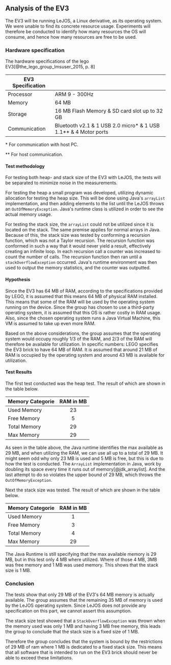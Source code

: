 
## Analysis of the EV3 
The EV3 will be running LeJOS, a Linux derivative, as its operating system. We were unable to find its concrete resource usage. Experiments will therefore be conducted to identify how many resources the OS will consume, and hence how many resources are free to be used.

### Hardware specification
The hardware specifications of the lego EV3[@the_lego_group_lmsuser_2015, p. 8]

| EV3 Specification        |             |
| ------------- |:-------------|
| Processor     | ARM 9 - 300Hz |
| Memory      | 64 MB |
| Storage | 16 MB Flash Memory & SD card slot up to 32 GB |
| Communication | Bluetooth v2.1 & 1 USB 2.0 micro\* & 1 USB 1.1** & 4 Motor ports |

\* For communication with host PC.

** For host communication.

#### Test methodology
For testing both heap- and stack size of the EV3 with LeJOS, the tests will be separated to minimize noise in the measurements.

For testing the heap a small program was developed, utilizing dynamic allocation for testing the heap size. This will be done using Java's `arrayList` implementation, and then adding elements to the list until the LeJOS throws an `OutOfMemoryException`. Java's runtime class is utilized in order to see the actual memory usage.

For testing the stack size, the `arrayList` could not be utilized since it is located on the stack. The same premise applies for normal arrays in Java. Because of this, the stack size was tested by conforming a recursion function, which was not a Taylor recursion. The recursion function was conformed in such a way that it would never yield a result, effectively creating an infinite loop. In each recursion call a counter was increased to count the number of calls. The recursion function then ran until a `stackOverflowException` occurred. Java's runtime environment was then used to output the memory statistics, and the counter was outputted.

#### Hypothesis
Since the EV3 has 64 MB of RAM, according to the specifications provided by LEGO, it is assumed that this means 64 MB of physical RAM installed. This means that some of the RAM will be used by the operating system running on the device. Since the group has chosen to use a third-party operating system, it is assumed that this OS is rather costly in RAM usage. Also, since the chosen operating system runs a Java Virtual Machine, this VM is assumed to take up even more RAM.

Based on the above considerations, the group assumes that the operating system would occupy roughly 1/3 of the RAM, and 2/3 of the RAM will therefore be available for utilization. In specific numbers: LEGO specifies the EV3 brick to have 64 MB of RAM. It is assumed that around 21 MB of RAM is occupied by the operating system and around 43 MB is available for utilization.

#### Test Results 
The first test conducted was the heap test. The result of which are shown in the table below.

| Memory Categorie | RAM in MB |
| ---------------- | :-------: |
| Used Memory      | 23        |
| Free Memory      | 5         |
| Total Memory     | 29        |
| Max Memory       | 29        |

As seen in the table above, the Java runtime identifies the max available as 29 MB, and when utilizing the RAM, we can use all up to a total of 29 MB. It might seem odd why only 23 MB is used and 5 MB is free, but this is due to how the test is conducted. The `ArrayList` implementation in Java, work by doubling its space every time it runs out of memory[@jdk_arraylist]. And the last attempt to do so violates the upper bound of 29 MB, which throws the `OutOfMemoryException`.

Next the stack size was tested. The result of which are shown in the table below.

| Memory Categorie       | RAM in MB |
| ---------------------- | :-------: |
| Used Memory            | 1         |
| Free Memory            | 3         |
| Total Memory           | 4         |
| Max Memory             | 29        |

The Java Runtime is still specifying that the max available memory is 29 MB, but in this test only 4 MB where utilized. Where of those 4 MB, 3MB was free memory and 1 MB was used memory. This shows that the stack size is 1 MB.

### Conclusion
The tests show that only 29 MB of the EV3's 64 MB memory is actually available. The group assumes that the remaining 35 MB of memory is used by the LeJOS operating system. Since LeJOS does not provide any specification on this part, we cannot assert this assumption.

The stack size test showed that a `StackOverflowException` was thrown when the memory used was only 1 MB and having 3 MB free memory, this leads the group to conclude that the stack size is a fixed size of 1 MB.

Therefore the group concludes that the system is bound by the restrictions of 29 MB of ram where 1 MB is dedicated to a fixed stack size. This means that all software that is intended to run on the EV3 brick should never be able to exceed these limitations.
